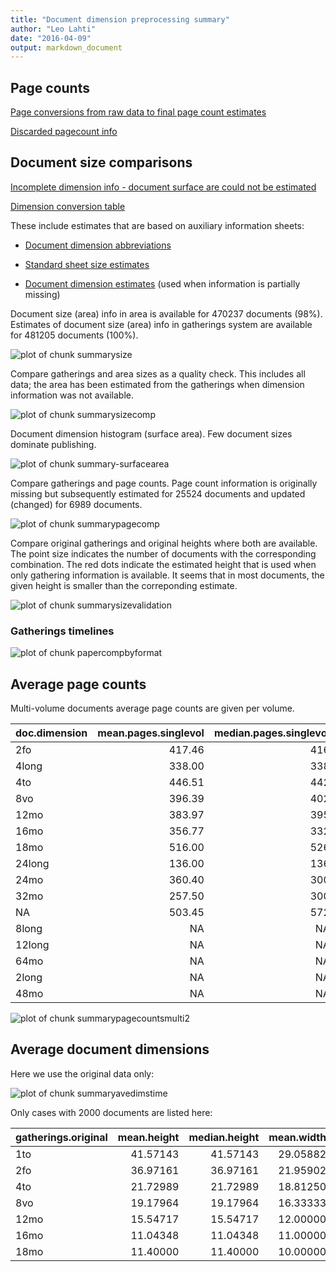 ```yaml
---
title: "Document dimension preprocessing summary"
author: "Leo Lahti"
date: "2016-04-09"
output: markdown_document
---
```



## Page counts

[Page conversions from raw data to final page count estimates](https://raw.githubusercontent.com/rOpenGov/estc/master/inst/examples/output.tables/pagecount_conversion_nontrivial.csv)

<!--[Page conversions from raw data to final page count estimates with volume info](https://raw.githubusercontent.com/rOpenGov/estc/master/inst/examples/output.tables/page_conversion_table_full.csv)-->

[Discarded pagecount info](https://raw.githubusercontent.com/rOpenGov/estc/master/inst/examples/output.tables/pagecount_discarded.csv)



## Document size comparisons

[Incomplete dimension info - document surface are could not be estimated](https://raw.githubusercontent.com/rOpenGov/estc/master/inst/examples/output.tables/physical_dimension_incomplete.csv)

[Dimension conversion table](https://raw.githubusercontent.com/rOpenGov/estc/master/inst/examples/output.tables/conversions_physical_dimension.csv)


These include estimates that are based on auxiliary information sheets:

  * [Document dimension abbreviations](https://github.com/rOpenGov/bibliographica/blob/master/inst/extdata/document_size_abbreviations.csv)

  * [Standard sheet size estimates](https://github.com/rOpenGov/bibliographica/blob/master/inst/extdata/sheetsizes.csv)

  * [Document dimension estimates](https://github.com/rOpenGov/bibliographica/blob/master/inst/extdata/documentdimensions.csv) (used when information is partially missing)


  
<!--[Discarded dimension info](https://raw.githubusercontent.com/rOpenGov/estc/master/inst/examples/output.tables/dimensions_discarded.csv)-->

Document size (area) info in area is available for 470237 documents (98%). Estimates of document size (area) info in gatherings system are available for 481205 documents (100%). 

![plot of chunk summarysize](figure/summarysize-1.png)


Compare gatherings and area sizes as a quality check. This includes all data; the area has been estimated from the gatherings when dimension information was not available.

![plot of chunk summarysizecomp](figure/summarysizecomp-1.png)

Document dimension histogram (surface area). Few document sizes dominate publishing.

![plot of chunk summary-surfacearea](figure/summary-surfacearea-1.png)


Compare gatherings and page counts. Page count information is originally missing but subsequently estimated for 25524 documents and updated (changed) for 6989 documents. 


![plot of chunk summarypagecomp](figure/summarypagecomp-1.png)

Compare original gatherings and original heights where both are available. The point size indicates the number of documents with the corresponding combination. The red dots indicate the estimated height that is used when only gathering information is available. It seems that in most documents, the given height is smaller than the correponding estimate.

![plot of chunk summarysizevalidation](figure/summarysizevalidation-1.png)

### Gatherings timelines

![plot of chunk papercompbyformat](figure/papercompbyformat-1.png)

## Average page counts 

Multi-volume documents average page counts are given per volume.


|doc.dimension | mean.pages.singlevol| median.pages.singlevol| n.singlevol| mean.pages.multivol| median.pages.multivol| n.multivol| mean.pages.issue| median.pages.issue| n.issue|
|:-------------|--------------------:|----------------------:|-----------:|-------------------:|---------------------:|----------:|----------------:|------------------:|-------:|
|2fo           |               417.46|                    416|         197|              350.29|                373.00|       2993|            29.09|                 28|   31461|
|4long         |               338.00|                    338|           1|                 NaN|                    NA|          1|            13.14|                  8|       7|
|4to           |               446.51|                    442|         888|               43.32|                 24.00|       4740|            26.26|                 24|   35268|
|8vo           |               396.39|                    402|         698|              201.93|                200.00|      12299|            25.81|                 24|   54538|
|12mo          |               383.97|                    395|         180|               35.23|                 27.00|       6488|            25.45|                 24|   24868|
|16mo          |               356.77|                    332|          13|               88.18|                 79.00|        111|            23.92|                 24|     720|
|18mo          |               516.00|                    526|           4|              115.12|                120.00|        173|            26.97|                 24|     716|
|24long        |               136.00|                    136|           1|              371.00|                371.00|          4|            27.35|                 24|      31|
|24mo          |               360.40|                    300|           5|              234.27|                238.00|        100|            26.06|                 24|     578|
|32mo          |               257.50|                    300|           4|              237.54|                237.54|         46|            22.99|                 24|     240|
|NA            |               503.45|                    572|          40|              156.31|                150.67|        383|            23.76|                 24|    3053|
|8long         |                   NA|                     NA|          NA|               16.00|                 16.00|          1|            18.38|                 16|      16|
|12long        |                   NA|                     NA|          NA|                6.00|                  6.00|         11|            24.70|                 24|     132|
|64mo          |                   NA|                     NA|          NA|               31.00|                 31.00|          1|            28.15|                 30|      26|
|2long         |                   NA|                     NA|          NA|                  NA|                    NA|         NA|            28.95|                 24|      19|
|48mo          |                   NA|                     NA|          NA|                  NA|                    NA|         NA|            26.00|                 18|       5|


![plot of chunk summarypagecountsmulti2](figure/summarypagecountsmulti2-1.png)


## Average document dimensions 

Here we use the original data only:

![plot of chunk summaryavedimstime](figure/summaryavedimstime-1.png)




Only cases with 2000 documents are listed here:


|gatherings.original | mean.height| median.height| mean.width| median.width|   n|
|:-------------------|-----------:|-------------:|----------:|------------:|---:|
|1to                 |    41.57143|      41.57143|   29.05882|     29.05882|  28|
|2fo                 |    36.97161|      36.97161|   21.95902|     21.95902| 775|
|4to                 |    21.72989|      21.72989|   18.81250|     18.81250| 522|
|8vo                 |    19.17964|      19.17964|   16.33333|     16.33333| 668|
|12mo                |    15.54717|      15.54717|   12.00000|     12.00000| 107|
|16mo                |    11.04348|      11.04348|   11.00000|     11.00000|  23|
|18mo                |    11.40000|      11.40000|   10.00000|     10.00000|   5|

